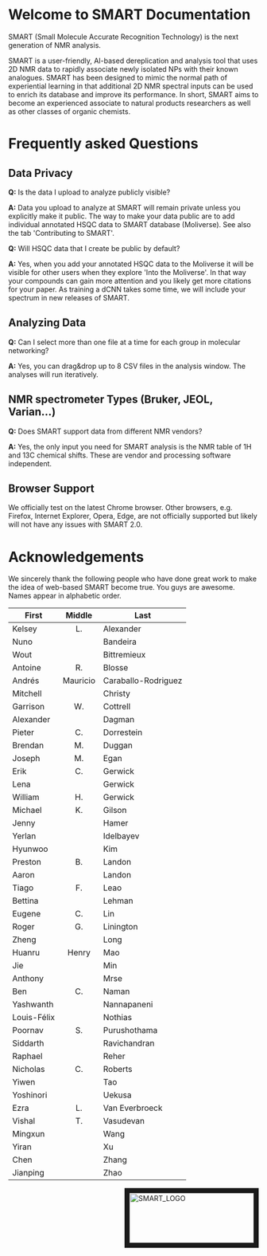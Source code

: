 # Welcome to SMART Documentation

SMART (Small Molecule Accurate Recognition Technology) is the next generation of NMR analysis. 

SMART is a user-friendly, AI-based dereplication and analysis tool that uses 2D NMR data to rapidly associate newly isolated NPs with their known analogues. SMART has been designed to mimic the normal path of experiential learning in that additional 2D NMR spectral inputs can be used to enrich its database and improve its performance. In short, SMART aims to become an experienced associate to natural products researchers as well as other classes of organic chemists.


# Frequently asked Questions

## Data Privacy

**Q:** Is the data I upload to analyze publicly visible?

**A:** Data you upload to analyze at SMART will remain private unless you explicitly make it public. The way to make your data public are to add individual annotated HSQC data to SMART database (Moliverse). See also the tab 'Contributing to SMART'.

**Q:** Will HSQC data that I create be public by default?

**A:** Yes, when you add your annotated HSQC data to the Moliverse it will be visible for other users when they explore 'Into the Moliverse'. In that way your compounds can gain more attention and you likely get more citations for your paper. As training a dCNN takes some time, we will include your spectrum in new releases of SMART.

## Analyzing Data

**Q:** Can I select more than one file at a time for each group in molecular networking?

**A:** Yes, you can drag&drop up to 8 CSV files in the analysis window. The analyses will run iteratively.

## NMR spectrometer Types (Bruker, JEOL, Varian...)

**Q:** Does SMART support data from different NMR vendors?

**A:** Yes, the only input you need for SMART analysis is the NMR table of 1H and 13C chemical shifts. These are vendor and processing software independent.

## Browser Support

We officially test on the latest Chrome browser. Other browsers, e.g. Firefox, Internet Explorer, Opera, Edge, are not officially supported but likely will not have any issues with SMART 2.0.


# Acknowledgements

We sincerely thank the following people who have done great work to make the idea of web-based SMART become true. You guys are awesome. 
Names appear in alphabetic order.

| First       |  Middle  | Last                    |
|-------------|:--------:|-------------------------|
| Kelsey      |    L.    | Alexander               |
| Nuno        |          | Bandeira                |
| Wout        |          | Bittremieux             |
| Antoine     |    R.    | Blosse                  |
| Andrés      | Mauricio | Caraballo-Rodriguez     |
| Mitchell    |          | Christy                 |
| Garrison    |    W.    | Cottrell                |
| Alexander   |          | Dagman                  |
| Pieter      |    C.    | Dorrestein              |
| Brendan     |    M.    | Duggan                  |
| Joseph      |    M.    | Egan                    |
| Erik        |    C.    | Gerwick                 |
| Lena        |          | Gerwick                 |
| William     |    H.    | Gerwick                 |
| Michael     |    K.    | Gilson                  |
| Jenny       |          | Hamer                   |
| Yerlan      |          | Idelbayev               |
| Hyunwoo     |          | Kim                     |
| Preston     |    B.    | Landon                  |
| Aaron       |          | Landon                  |
| Tiago       |    F.    | Leao                    |
| Bettina     |          | Lehman                  |
| Eugene      |    C.    | Lin                     |
| Roger       |    G.    | Linington               |
| Zheng       |          | Long                    |
| Huanru      |   Henry  | Mao                     |
| Jie         |          | Min                     |
| Anthony     |          | Mrse                    |
| Ben         |    C.    | Naman                   |
| Yashwanth   |          | Nannapaneni             |
| Louis-Félix |          | Nothias                 |
| Poornav     |    S.    | Purushothama            |
| Siddarth    |          | Ravichandran            |
| Raphael     |          | Reher                   |
| Nicholas    |    C.    | Roberts                 |
| Yiwen       |          | Tao                     |
| Yoshinori   |          | Uekusa                  |
| Ezra        |    L.    | Van Everbroeck          |
| Vishal      |    T.    | Vasudevan               |
| Mingxun     |          | Wang                    |
| Yiran       |          | Xu                      |
| Chen        |          | Zhang                   |
| Jianping    |          | Zhao                    |

<a href="https://smart.ucsd.edu/classic" target="_blank"><img src="https://user-images.githubusercontent.com/20175888/70386594-ecd8dc00-194e-11ea-8378-ba1929e90ae4.png" alt="SMART_LOGO" title="USE SMART" align="right" width="250" height="100" border="10" /></a>
